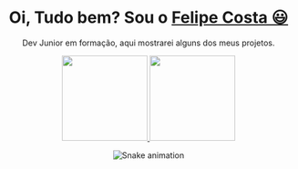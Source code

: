 <div>
  
  <h1 align="center">
    Oi, Tudo bem? Sou o 
    <a href="https://www.linkedin.com/in/felipe-costa-02672318b/">Felipe Costa 😃️</a>
  </h1>
  
  <p align="center">
    Dev Junior em formação, aqui mostrarei alguns dos meus projetos.
    </div>
    
   <div align="center"> 
  <a href="https://github.com/crvgfelipe">
    <img height="150em" src="https://github-readme-stats.vercel.app/api?username=crvgfelipe&count_private=true&include_all_commits=true&show_icons=true&theme=dracula&hide_border=false&show_owner=true"/>
    <img height="150em" src="https://github-readme-stats.vercel.app/api/top-langs/?username=crvgfelipe&theme=dracula&hide_border=false&&layout=compact"/>
  </a>
  </div>

<div align="center">

  ![Snake animation](https://github.com/danielbped/danielbped/blob/output/github-contribution-grid-snake.svg)
  
</div>
